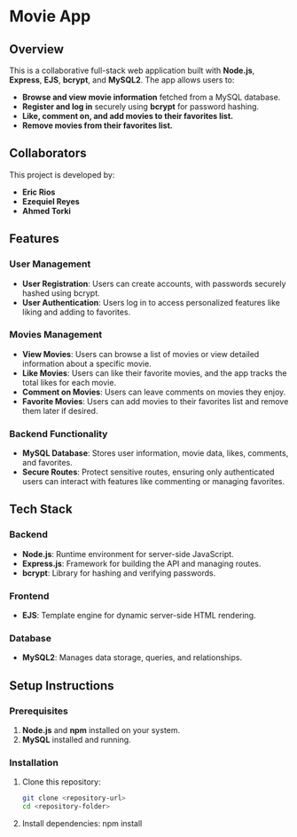 # Movie App  

## Overview  
This is a collaborative full-stack web application built with **Node.js**, **Express**, **EJS**, **bcrypt**, and **MySQL2**. The app allows users to:  

- **Browse and view movie information** fetched from a MySQL database.  
- **Register and log in** securely using **bcrypt** for password hashing.  
- **Like, comment on, and add movies to their favorites list.**  
- **Remove movies from their favorites list.**  

## Collaborators  
This project is developed by:  
- **Eric Rios**  
- **Ezequiel Reyes**  
- **Ahmed Torki**  

## Features  

### User Management  
- **User Registration**: Users can create accounts, with passwords securely hashed using bcrypt.  
- **User Authentication**: Users log in to access personalized features like liking and adding to favorites.  

### Movies Management  
- **View Movies**: Users can browse a list of movies or view detailed information about a specific movie.  
- **Like Movies**: Users can like their favorite movies, and the app tracks the total likes for each movie.  
- **Comment on Movies**: Users can leave comments on movies they enjoy.  
- **Favorite Movies**: Users can add movies to their favorites list and remove them later if desired.  

### Backend Functionality  
- **MySQL Database**: Stores user information, movie data, likes, comments, and favorites.  
- **Secure Routes**: Protect sensitive routes, ensuring only authenticated users can interact with features like commenting or managing favorites.  

## Tech Stack  

### Backend  
- **Node.js**: Runtime environment for server-side JavaScript.  
- **Express.js**: Framework for building the API and managing routes.  
- **bcrypt**: Library for hashing and verifying passwords.  

### Frontend  
- **EJS**: Template engine for dynamic server-side HTML rendering.  

### Database  
- **MySQL2**: Manages data storage, queries, and relationships.  

## Setup Instructions  

### Prerequisites  
1. **Node.js** and **npm** installed on your system.  
2. **MySQL** installed and running.  

### Installation  
1. Clone this repository:  
   ```bash  
   git clone <repository-url>  
   cd <repository-folder>  
2. Install dependencies:
      npm install  

